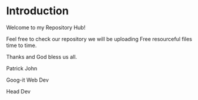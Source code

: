 # Introduction

Welcome to my Repository Hub!

Feel free to check our repository we will be uploading Free resourceful files time to time.
  
Thanks and God bless us all.
  
Patrick John

Goog-it Web Dev

Head Dev
